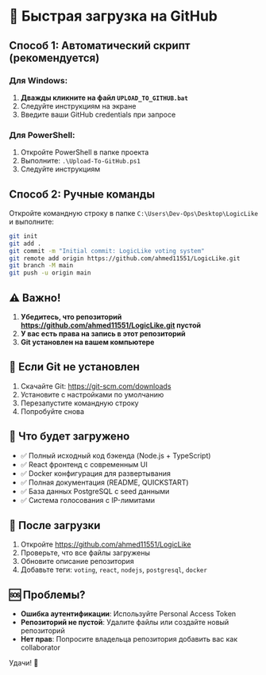 # 🚀 Быстрая загрузка на GitHub

## Способ 1: Автоматический скрипт (рекомендуется)

### Для Windows:
1. **Дважды кликните на файл `UPLOAD_TO_GITHUB.bat`**
2. Следуйте инструкциям на экране
3. Введите ваши GitHub credentials при запросе

### Для PowerShell:
1. Откройте PowerShell в папке проекта
2. Выполните: `.\Upload-To-GitHub.ps1`
3. Следуйте инструкциям

## Способ 2: Ручные команды

Откройте командную строку в папке `C:\Users\Dev-Ops\Desktop\LogicLike` и выполните:

```bash
git init
git add .
git commit -m "Initial commit: LogicLike voting system"
git remote add origin https://github.com/ahmed11551/LogicLike.git
git branch -M main
git push -u origin main
```

## ⚠️ Важно!

1. **Убедитесь, что репозиторий https://github.com/ahmed11551/LogicLike.git пустой**
2. **У вас есть права на запись в этот репозиторий**
3. **Git установлен на вашем компьютере**

## 🔧 Если Git не установлен

1. Скачайте Git: https://git-scm.com/downloads
2. Установите с настройками по умолчанию
3. Перезапустите командную строку
4. Попробуйте снова

## 📁 Что будет загружено

- ✅ Полный исходный код бэкенда (Node.js + TypeScript)
- ✅ React фронтенд с современным UI
- ✅ Docker конфигурация для развертывания
- ✅ Полная документация (README, QUICKSTART)
- ✅ База данных PostgreSQL с seed данными
- ✅ Система голосования с IP-лимитами

## 🎯 После загрузки

1. Откройте https://github.com/ahmed11551/LogicLike
2. Проверьте, что все файлы загружены
3. Обновите описание репозитория
4. Добавьте теги: `voting`, `react`, `nodejs`, `postgresql`, `docker`

## 🆘 Проблемы?

- **Ошибка аутентификации**: Используйте Personal Access Token
- **Репозиторий не пустой**: Удалите файлы или создайте новый репозиторий
- **Нет прав**: Попросите владельца репозитория добавить вас как collaborator

Удачи! 🚀
